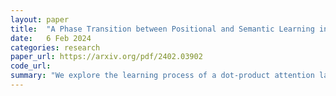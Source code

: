 ```yaml
---
layout: paper
title:  "A Phase Transition between Positional and Semantic Learning in a Solvable Model of Dot-Product Attention"
date:   6 Feb 2024
categories: research
paper_url: https://arxiv.org/pdf/2402.03902
code_url: 
summary: "We explore the learning process of a dot-product attention layer, which learns both positional and semantic attention matrices, enabling tokens to attend based on position or meaning. Through experiments on an algorithmic task, we demonstrate that this architecture can use either mechanism for solving the task. Theoretically, we examine a non-linear self-attention layer with special query and key matrices, offering a closed-form solution for its non-convex loss landscape in high-dimensional data, which reveals a phase transition from positional to semantic mechanisms as sample complexity increases. We also show that the dot-product attention layer surpasses a linear positional baseline through the semantic mechanism with adequate data."
---
```



